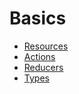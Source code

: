 # Basics

* [Resources](Resources.md)
* [Actions](Actions.md)
* [Reducers](Reducers.md)
* [Types](Types.md)
